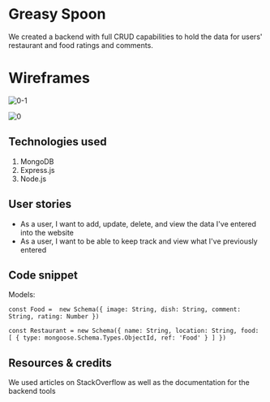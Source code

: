 # Greasy Spoon

We created a backend with full CRUD capabilities to hold the data for users' restaurant and food ratings and comments.

# Wireframes

![0-1](https://user-images.githubusercontent.com/103523822/176718640-c1854723-0084-472f-ad50-14fa655b113e.jpg)

![0](https://user-images.githubusercontent.com/103523822/176718675-d6b87c54-b1c3-4df2-bd3d-e23d9cf74c15.jpg)

## Technologies used

1. MongoDB
2. Express.js
3. Node.js

## User stories

- As a user, I want to add, update, delete, and view the data I've entered into the website
- As a user, I want to be able to keep track and view what I've previously entered

## Code snippet 

Models:

`
const Food =  new Schema({
  image: String,
  dish: String,
  comment: String,
  rating: Number
})
`

`
const Restaurant = new Schema({
  name: String,
  location: String,
  food: [
    {
      type: mongoose.Schema.Types.ObjectId,
      ref: 'Food'
    }
  ]
})
`

## Resources & credits
We used articles on StackOverflow as well as the documentation for the backend tools
